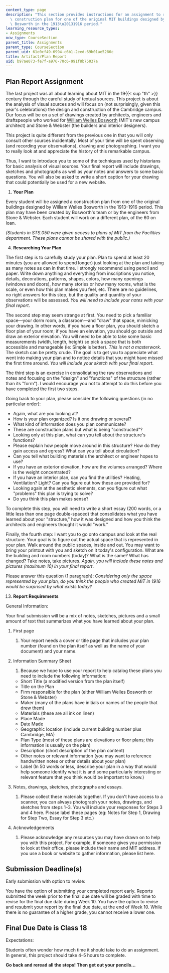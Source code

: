 ```yaml
---
content_type: page
description: "This section provides instructions for an assignment to research the\
  \ construction plan for one of the original MIT buildings designed by William Welles\
  \ Bosworth in the 1913\u20131916 period."
learning_resource_types:
- Assignments
ocw_type: CourseSection
parent_title: Assignments
parent_type: CourseSection
parent_uid: 61e0cf49-6994-c6b1-2eed-69b01ae5286c
title: Artifact/Plan Report
uid: b97ae073-fe7f-a976-70c6-991f8b75037a
---
```


Plan Report Assignment
----------------------

The last project was all about learning about MIT in the 19{{< sup "th" >}} century through the careful study of textual sources. This project is about the analysis of visual sources and will focus on (not surprisingly, given this year's celebrations) the design and construction of the Cambridge campus. Our focus will be on a set of drawings created by architects, engineers and draftspeople who worked for [William Welles Bosworth](https://listart.mit.edu/public-art-map/maclaurin-buildings-buildings-3-4-10) (MIT's new campus architect) and Stone & Webster (the builders and interior designers).

This project is quite different from the previous one in that you will only consult other sources incidentally. Most of your time will be spent observing (and recording your observations), drawing and photographing. I want you to really look at and appreciate the history of this remarkable campus.

Thus, I want to introduce you to some of the techniques used by historians for basic analysis of visual sources. Your final report will include drawings, sketches and photographs as well as your notes and answers to some basic questions. You will also be asked to write a short caption for your drawing that could potentially be used for a new website.

1.  **Your Plan**

Every student will be assigned a construction plan from one of the original buildings designed by William Welles Bosworth in the 1913–1916 period. This plan may have been created by Bosworth's team or by the engineers from Stone & Webster. Each student will work on a different plan, of the 60 on loan.

_(Students in STS.050 were given access to plans of MIT from the Facilities department. These plans cannot be shared with the public.)_

4.  **Researching Your Plan**

The first step is to carefully study your plan. Plan to spend at least 20 minutes (you are allowed to spend longer) just looking at the plan and taking as many notes as can in that time. I strongly recommend using pencil and paper. Write down anything and everything from inscriptions you notice, details, decorations, patterns, shapes, colors, how many openings (windows and doors), how many stories or how many rooms, what is the scale, or even how this plan makes you feel, etc. There are no guidelines, no right answers for this step, but the quality and quantity of your observations will be assessed. _You will need to include your notes with your final report_.

The second step may seem strange at first. You need to pick a familiar space—your dorm room, a classroom—and "draw" that space, mimicking your drawing. In other words, if you have a floor plan, you should sketch a floor plan of your room; if you have an elevation, you should go outside and draw an exterior elevation. You will need to be able to take some basic measurements (width, length, height) so pick a space that is both accessible and manageable (ie: Simple is better). _This is not a masterwork_. The sketch can be pretty crude. The goal is to get you to appreciate what went into making your plan and to notice details that you might have missed the first time around. _You will include your sketch with your final report_.

The third step is an exercise in consolidating the raw observations and notes and focusing on the "design" and "functions" of the structure (rather than its "form"). I would encourage you not to attempt to do this before you have completed the first two steps.

Going back to your plan, please consider the following questions (in no particular order):

*   Again, what are you looking at?
*   How is your plan organized? Is it one drawing or several?
*   What kind of information does you plan communicate?
*   These are construction plans but what is being "constructed"?
*   Looking only at this plan, what can you tell about the structure's functions?
*   Please explain how people move around in this structure? How do they gain access and egress? What can you tell about circulation?
*   Can you tell what building materials the architect or engineer hopes to use?
*   If you have an exterior elevation, how are the volumes arranged? Where is the weight concentrated?
*   If you have an interior plan, can you find the utilities? Heating, Ventilation? Light? Can you figure out how these are provided for?
*   Looking again at the aesthetic elements, can you figure out what "problems" this plan is trying to solve?
*   Do you think this plan makes sense?

To complete this step, you will need to write a short essay (200 words, or a little less than one page double-spaced) that consolidates what you have learned about your "structure," how it was designed and how you think the architects and engineers thought it would "work."

Finally, the fourth step: I want you to go onto campus and look at the real structure. Your goal is to figure out the actual space that is represented in your plan. Walk around the public spaces, inside and out. You may want to bring your printout with you and sketch on it today's configuration. What are the building and room numbers (today)? What is the same? What has changed? Take notes, take pictures. _Again, you will include these notes and pictures (maximum 10) in your final report_.

Please answer this question (1 paragraph): _Considering only the space represented by your plan, do you think the people who created MIT in 1916 would be surprised by what exists today?_

13.  **Report Requirements**

General Information:

Your final submission will be a mix of notes, sketches, pictures and a small amount of text that summarizes what you have learned about your plan.

1.  First page
    1.  Your report needs a cover or title page that includes your plan number (found on the plan itself as well as the name of your document) and your name.
2.  Information Summary Sheet
    
    1.  Because we hope to use your report to help catalog these plans you need to include the following information:
    
    *   Short Title (a modified version from the plan itself)
    *   Title on the Plan
    *   Firm responsible for the plan (either William Welles Bosworth or Stone & Webster)
    *   Maker (many of the plans have initials or names of the people that drew them)
    *   Materials (these are all ink on linen)
    *   Place Made
    *   Date Made
    *   Geographic location (include current building number plus Cambridge, MA)
    *   Plan Type (most of these plans are elevations or floor plans; this information is usually on the plan)
    *   Description (short description of the plan content)
    *   Other notes or relevant information (you may want to reference handwritten notes or other details about your plan)
    *   Label (In 50 words or less, describe your plan in a way that would help someone identify what it is and some particularly interesting or relevant feature that you think would be important to know.)
3.  Notes, drawings, sketches, photographs and essays.
    1.  Please collect these materials together. If you don't have access to a scanner, you can always photograph your notes, drawings, and sketches from steps 1–3. You will include your responses for Steps 3 and 4 here. Please label these pages (eg: Notes for Step 1, Drawing for Step Two, Essay for Step 3 etc.)
4.  Acknowledgements
    1.  Please acknowledge any resources you may have drawn on to help you with this project. For example, if someone gives you permission to look at their office, please include their name and MIT address. If you use a book or website to gather information, please list here.

Submission Deadline(s)
----------------------

Early submission with option to revise:

You have the option of submitting your completed report early. Reports submitted the week prior to the final due date will be graded with time to revise for the final due date during Week 10. You have the option to revise and resubmit your report by the final due date, at the end of Week 10. While there is no guarantee of a higher grade, you cannot receive a lower one.

Final Due Date is Class 18
--------------------------

Expectations:

Students often wonder how much time it should take to do an assignment. In general, this project should take 4–5 hours to complete.

**Go back and reread all the steps! Then get out your pencils…**